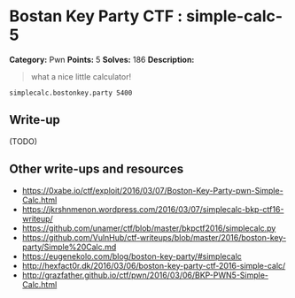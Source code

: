 # Bostan Key Party CTF : simple-calc-5

**Category:** Pwn
**Points:** 5
**Solves:** 186
**Description:**

> what a nice little calculator!

`simplecalc.bostonkey.party 5400`


## Write-up

(TODO)

## Other write-ups and resources

* https://0xabe.io/ctf/exploit/2016/03/07/Boston-Key-Party-pwn-Simple-Calc.html
* https://jkrshnmenon.wordpress.com/2016/03/07/simplecalc-bkp-ctf16-writeup/
* https://github.com/unamer/ctf/blob/master/bkpctf2016/simplecalc.py
* https://github.com/VulnHub/ctf-writeups/blob/master/2016/boston-key-party/Simple%20Calc.md
* https://eugenekolo.com/blog/boston-key-party/#simplecalc
* http://hexfact0r.dk/2016/03/06/boston-key-party-ctf-2016-simple-calc/
* http://grazfather.github.io/ctf/pwn/2016/03/06/BKP-PWN5-Simple-Calc.html
